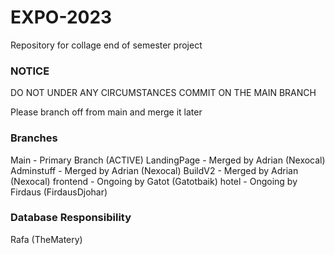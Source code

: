 # EXPO-2023
Repository for collage end of semester project
### NOTICE
DO NOT UNDER ANY CIRCUMSTANCES COMMIT ON THE MAIN BRANCH

Please branch off from main and merge it later
### Branches
Main - Primary Branch (ACTIVE)
LandingPage - Merged by Adrian (Nexocal)
Adminstuff - Merged by Adrian (Nexocal)
BuildV2 - Merged by Adrian (Nexocal)
frontend - Ongoing by Gatot (Gatotbaik)
hotel - Ongoing by Firdaus (FirdausDjohar)

### Database Responsibility
Rafa (TheMatery)
